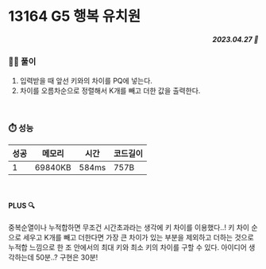 # 13164 G5 행복 유치원
##### <p align="right"> 2023.04.27 📆 </p> 

 
### 👩‍🏫 풀이
1. 입력받을 때 앞선 키와의 차이를 PQ에 넣는다.
2. 차이를 오름차순으로 정렬해서 K개를 빼고 더한 값을 출력한다.

<br>

### ⏱️ 성능
<!-- 테이블 -->
성공 |메모리 | 시간 | 코드길이
---|---|---|---|
1|69840KB|584ms|757B

<br>

#### PLUS 🔍
중복순열이나 누적합하면 무조건 시간초과라는 생각에 키 차이를 이용했다..!
키 차이 순으로 세우고 K개를 빼고 더한다면 가장 큰 차이가 있는 부분을 제외하고 더하는 것으로
누적합 느낌으로 한 조 안에서의 최대 키와 최소 키의 차이를 구할 수 있다.
아이디어 생각하는데 50분..? 구현은 30분!
